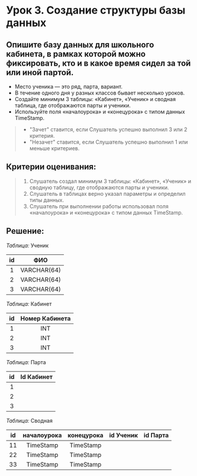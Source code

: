 # Урок 3. Создание структуры базы данных

## Опишите базу данных для школьного кабинета, в рамках которой можно фиксировать, кто и в какое время сидел за той или иной партой.
- Место ученика — это ряд, парта, вариант.
- В течение одного дня у разных классов бывает несколько уроков.
- Создайте минимум 3 таблицы: «Кабинет», «Ученик» и сводная таблица, где отображаются парты и ученики.
- Используйте поля «началоурока» и «конецурока» с типом данных TimeStamp.

> - "Зачет" ставится, если Слушатель успешно выполнил 3 или 2 критерия.
> - "Незачет" ставится, если Слушатель успешно выполнил 1 или меньше критериев.

## Критерии оценивания:
> 1. Слушатель создал минимум 3 таблицы: «Кабинет», «Ученик» и сводную таблицу, где отображаются парты и ученики.
> 2. Слушатель в таблицах верно указал параметры и определил типы данных.
> 3. Слушатель при выполнении работы использовал поля «началоурока» и «конецурока» с типом данных TimeStamp.

## Решение:

*Таблица:* Ученик

|  id  |     ФИО     |
| :--: | :---------: |
|  1   | VARCHAR(64) |
|  2   | VARCHAR(64) |
|  3   | VARCHAR(64) |

*Таблица:* Кабинет

|  id  | Номер Кабинета |
| :--: | :------------: |
|  1   |      INT       |
|  2   |      INT       |
|  3   |      INT       |

*Таблица:* Парта

|  id  | Id Кабинет |
| :--: | :--------: |
|  1   |            |
|  2   |            |
|  3   |            |

*Таблица:* Сводная

|  id  | началоурока | конецурока | id Ученик | id Парта |
| :--: | :---------: | :--------: | --------- | -------- |
|  11  |  TimeStamp  | TimeStamp  |           |          |
|  22  |  TimeStamp  | TimeStamp  |           |          |
|  33  |  TimeStamp  | TimeStamp  |           |          |















